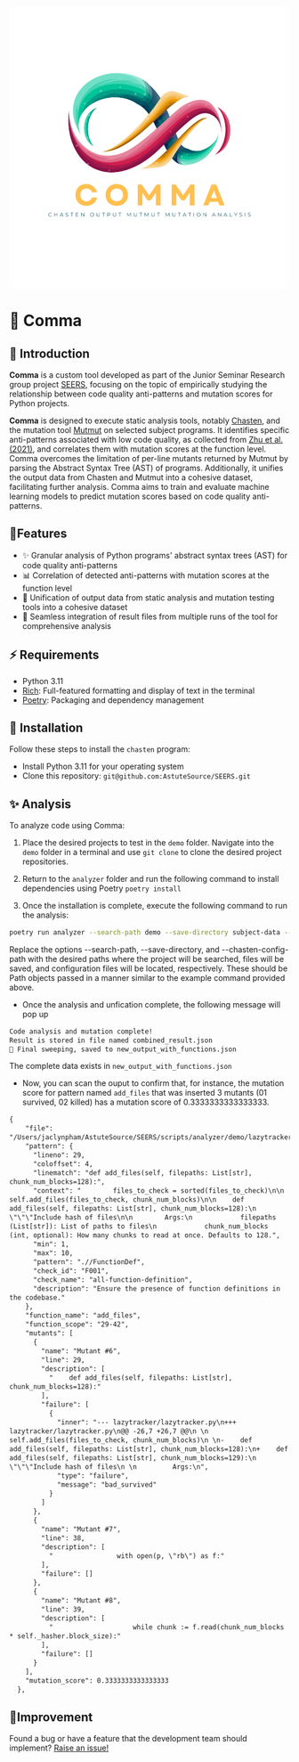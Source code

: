 <img src="https://github.com/AstuteSource/SEERS/blob/cleanup/.github/images/comma-logo.svg" alt="Comma Logo"
    title="Comma" />

# 🧬 Comma

## 🎉 Introduction

**Comma** is a custom tool developed as part of the Junior Seminar Research group project [SEERS](https://github.com/AstuteSource/SEERS/tree/main), focusing on the topic of empirically studying the relationship between code quality anti-patterns and mutation scores for Python projects.

**Comma** is designed to execute static analysis tools, notably [Chasten](https://github.com/AstuteSource/chasten/tree/master), and the mutation tool [Mutmut](https://github.com/boxed/mutmut) on selected subject programs. It identifies specific anti-patterns associated with low code quality, as collected from [Zhu et al.(2021)](https://www.sciencedirect.com/science/article/pii/S0164121220302545), and correlates them with mutation scores at the function level. Comma overcomes the limitation of per-line mutants returned by Mutmut by parsing the Abstract Syntax Tree (AST) of programs. Additionally, it unifies the output data from Chasten and Mutmut into a cohesive dataset, facilitating further analysis.
Comma aims to train and evaluate machine learning models to predict mutation scores based on code quality anti-patterns.

## 🔋Features

* ✨ Granular analysis of Python programs' abstract syntax trees (AST) for code quality anti-patterns
* 📊 Correlation of detected anti-patterns with mutation scores at the function level
* 🔄 Unification of output data from static analysis and mutation testing tools into a cohesive dataset
* 🔀 Seamless integration of result files from multiple runs of the tool for comprehensive analysis

## ⚡️ Requirements

- Python 3.11
- [Rich](https://github.com/Textualize/rich): Full-featured formatting and display of text in the terminal
- [Poetry](https://github.com/python-poetry/poetry): Packaging and dependency management

## 🔽 Installation

Follow these steps to install the `chasten` program:

- Install Python 3.11 for your operating system
- Clone this repository:  `git@github.com:AstuteSource/SEERS.git`

## ✨ Analysis

To analyze code using Comma:

1. Place the desired projects to test in the `demo` folder. Navigate into the `demo` folder in a terminal and use `git clone` to clone the desired project repositories.

2. Return to the `analyzer` folder and run the following command to install dependencies using Poetry `poetry install`

3. Once the installation is complete, execute the following command to run the analysis:

```bash
poetry run analyzer --search-path demo --save-directory subject-data --chasten-config-path Config

```

Replace the options --search-path, --save-directory, and --chasten-config-path with the desired paths where the project will be searched, files will be saved, and configuration files will be located, respectively. These should be Path objects passed in a manner similar to the example command provided above.

- Once the analysis and unfication complete, the following message will pop up

```script
Code analysis and mutation complete!
Result is stored in file named combined_result.json
🧹 Final sweeping, saved to new_output_with_functions.json
```

The complete data exists in `new_output_with_functions.json`

- Now, you can scan the ouput to confirm that, for instance, the mutation score for pattern named `add_files` that was inserted 3 mutants (01 survived, 02 killed) has a mutation score of 0.3333333333333333.
  
```script
{
    "file": "/Users/jaclynpham/AstuteSource/SEERS/scripts/analyzer/demo/lazytracker/lazytracker/lazytracker.py",
    "pattern": {
      "lineno": 29,
      "coloffset": 4,
      "linematch": "def add_files(self, filepaths: List[str], chunk_num_blocks=128):",
      "context": "        files_to_check = sorted(files_to_check)\n\n        self.add_files(files_to_check, chunk_num_blocks)\n\n    def add_files(self, filepaths: List[str], chunk_num_blocks=128):\n        \"\"\"Include hash of files\n\n        Args:\n            filepaths (List[str]): List of paths to files\n            chunk_num_blocks (int, optional): How many chunks to read at once. Defaults to 128.",
      "min": 1,
      "max": 10,
      "pattern": ".//FunctionDef",
      "check_id": "F001",
      "check_name": "all-function-definition",
      "description": "Ensure the presence of function definitions in the codebase."
    },
    "function_name": "add_files",
    "function_scope": "29-42",
    "mutants": [
      {
        "name": "Mutant #6",
        "line": 29,
        "description": [
          "    def add_files(self, filepaths: List[str], chunk_num_blocks=128):"
        ],
        "failure": [
          {
            "inner": "--- lazytracker/lazytracker.py\n+++ lazytracker/lazytracker.py\n@@ -26,7 +26,7 @@\n \n         self.add_files(files_to_check, chunk_num_blocks)\n \n-    def add_files(self, filepaths: List[str], chunk_num_blocks=128):\n+    def add_files(self, filepaths: List[str], chunk_num_blocks=129):\n         \"\"\"Include hash of files\n \n         Args:\n",
            "type": "failure",
            "message": "bad_survived"
          }
        ]
      },
      {
        "name": "Mutant #7",
        "line": 38,
        "description": [
          "                with open(p, \"rb\") as f:"
        ],
        "failure": []
      },
      {
        "name": "Mutant #8",
        "line": 39,
        "description": [
          "                    while chunk := f.read(chunk_num_blocks * self._hasher.block_size):"
        ],
        "failure": []
      }
    ],
    "mutation_score": 0.3333333333333333
  },
```

## 🧗Improvement

Found a bug or have a feature that the development team should implement? [Raise an issue!](https://github.com/AstuteSource/SEERS/issues)